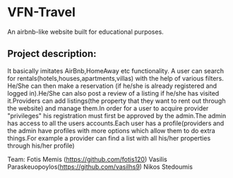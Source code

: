 # VFN-Travel
An airbnb-like website built for educational purposes.

## Project description:
It basically imitates AirBnb,HomeAway etc functionality. A user can search for rentals(hotels,houses,apartments,villas) with the help of various filters. He/She can then make a reservation (if he/she is already registered and logged in).He/She can also post a review of a listing if he/she has visited it.Providers can add listings(the property that they want to rent out through the website) and manage them.In order for a user to acquire provider "privileges" his registration must first be approved by the admin.The admin has access to all the users accounts.Each user has a profile(providers and the admin have profiles with more
options which allow them to do extra things.For example a provider can find a list with all his/her properties through his/her profile)

Team: Fotis Memis (https://github.com/fotis120) Vasilis Paraskeuopoylos(https://github.com/vasilhs9) Nikos Stedoumis
